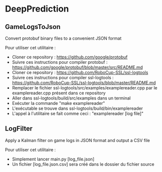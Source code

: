 # DeepPrediction

## GameLogsToJson
Convert protobuf binary files to a convenient JSON format

Pour utiliser cet utilitaire :

- Cloner ce repository : https://github.com/google/protobuf
- Suivre ces instructions pour compiler protobuf : https://github.com/google/protobuf/blob/master/src/README.md
- Cloner ce repository : https://github.com/RoboCup-SSL/ssl-logtools
- Suivre ces instructions pour compiler ssl-logtools : https://github.com/RoboCup-SSL/ssl-logtools/blob/master/README.md
- Remplacer le fichier ssl-logtools/src/examples/examplereader.cpp par le examplereader.cpp présent dans ce repository
- Aller dans ssl-logtools/build/src/examples dans un terminal
- Exécuter la commande "make examplereader"
- L'exécutable se trouve dans ssl-logtools/build/bin/examplereader
- L'appel à l'utilitaire se fait comme ceci : "examplereader [log file]"


## LogFilter
Apply a Kalman filter on game logs in JSON format and output a CSV file

Pour utiliser cet utilitaire :

- Simplement lancer main.py [log_file.json]
- Un fichier [log_file.json.csv] sera créé dans le dossier du fichier source
